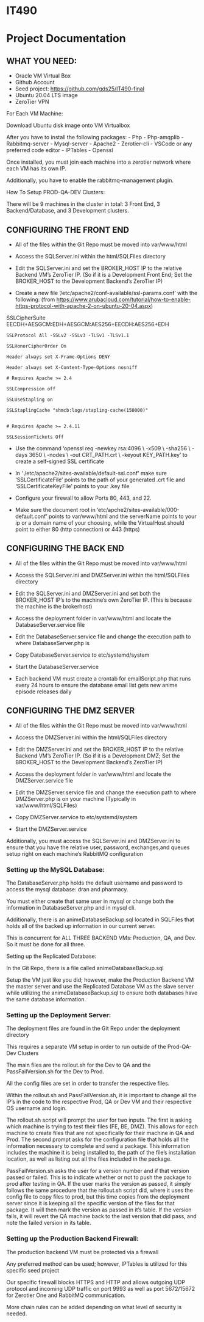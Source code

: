 # IT490
# Project Documentation

## WHAT YOU NEED:
- Oracle VM Virtual Box
- Github Account
- Seed project:  https://github.com/gds25/IT490-final
- Ubuntu 20.04 LTS image
- ZeroTier VPN

For Each VM Machine:

Download Ubuntu disk image onto VM Virtualbox

After you have to install the following packages:
	- Php
	- Php-amqplib
	- Rabbitmq-server
	- Mysql-server
	- Apache2
	- Zerotier-cli
	- VSCode or any preferred code editor
	- IPTables
	- Openssl

Once installed, you must join each machine into a zerotier network where each VM has its own IP.

Additionally, you have to enable the rabbitmq-management plugin.

How To Setup PROD-QA-DEV Clusters:

There will be 9 machines in the cluster in total: 3 Front End, 3 Backend/Database, and 3 Development clusters.

## CONFIGURING THE FRONT END

- All of the files within the Git Repo must be moved into var/www/html

- Access the SQLServer.ini within the html/SQLFiles directory

- Edit the SQLServer.ini and set the BROKER_HOST IP to the relative Backend VM’s ZeroTier IP. (So if it is a Development Front End; Set the BROKER_HOST to the Development Backend’s ZeroTier IP)

- Create a new file ‘/etc/apache2/conf-available/ssl-params.conf’ with the following:
(from https://www.arubacloud.com/tutorial/how-to-enable-https-protocol-with-apache-2-on-ubuntu-20-04.aspx)

SSLCipherSuite EECDH+AESGCM:EDH+AESGCM:AES256+EECDH:AES256+EDH
    
    SSLProtocol All -SSLv2 -SSLv3 -TLSv1 -TLSv1.1
    
    SSLHonorCipherOrder On
    
    Header always set X-Frame-Options DENY
    
    Header always set X-Content-Type-Options nosniff
    
    # Requires Apache >= 2.4
    
    SSLCompression off
    
    SSLUseStapling on
    
    SSLStaplingCache "shmcb:logs/stapling-cache(150000)"
    
    
    # Requires Apache >= 2.4.11
    
    SSLSessionTickets Off

- Use the command ‘openssl req -newkey rsa:4096 \  -x509 \  -sha256 \ -days 3650 \ -nodes \ -out CRT_PATH.crt \ -keyout KEY_PATH.key’ to create a self-signed SSL certificate

- In ‘ /etc/apache2/sites-available/default-ssl.conf’ make sure ‘SSLCertificateFile’ points to the path of your generated .crt file and ‘SSLCertificateKeyFile’ points to your .key file

- Configure your firewall to allow Ports 80, 443, and 22.

- Make sure the document root in  ‘etc/apche2/sites-available/000-default.conf’ points to var/www/html and the serverName points to your ip or a domain name of your choosing, while the VirtualHost should point to either 80 (http connection) or 443 (https)

## CONFIGURING THE BACK END

- All of the files within the Git Repo must be moved into var/www/html

- Access the SQLServer.ini and DMZServer.ini within the html/SQLFiles directory

- Edit the SQLServer.ini and DMZServer.ini and set both the BROKER_HOST IP’s to the machine’s own ZeroTier IP. (This is because the machine is the brokerhost)

- Access the deployment folder in var/www/html and locate the DatabaseServer.service file

- Edit the DatabaseServer.service file and change the execution path to where DatabaseServer.php is

- Copy DatabaseServer.service to etc/systemd/system

- Start the DatabaseServer.service

- Each backend VM must create a crontab for emailScript.php that runs every 24 hours to ensure the database email list gets new anime episode releases daily

## CONFIGURING THE DMZ SERVER

- All of the files within the Git Repo must be moved into var/www/html

- Access the DMZServer.ini within the html/SQLFiles directory

- Edit the DMZServer.ini and set the BROKER_HOST IP to the relative Backend VM’s ZeroTier IP. (So if it is a Development DMZ; Set the BROKER_HOST to the Development Backend’s ZeroTier IP)

- Access the deployment folder in var/www/html and locate the DMZServer.service file

- Edit the DMZServer.service file and change the execution path to where DMZServer.php is on your machine (Typically in var/www/html/SQLFiles)

- Copy DMZServer.service to etc/systemd/system

- Start the DMZServer.service

Additionally, you must access the SQLServer.ini and DMZServer.ini to ensure that you have the relative user, password, exchanges,and queues setup right on each machine’s RabbitMQ configuration

### Setting up the MySQL Database:

The DatabaseServer.php holds the default username and password to access the mysql database: dran and pharmacy.

You must either create that same user in mysql or change both the information in DatabaseServer.php and in mysql cli.

Additionally, there is an animeDatabaseBackup.sql located in SQLFiles that holds all of the backed up information in our current server.

This is concurrent for ALL THREE BACKEND VMs: Production, QA, and Dev. So it must be done for all three.

Setting up the Replicated Database:

In the Git Repo, there is a file called animeDatabaseBackup.sql

Setup the VM just like you did; however, make the Production Backend VM the master server and use the Replicated Database VM as the slave server while utilizing the animeDatabaseBackup.sql to ensure both databases have the same database information.

### Setting up the Deployment Server:

The deployment files are found in the Git Repo under the deployment directory

This requires a separate VM setup in order to run outside of the Prod-QA-Dev Clusters

The main files are the rollout.sh for the Dev to QA and the PassFailVersion.sh for the Dev to Prod.

All the config files are set in order to transfer the respective files.

Within the rollout.sh and PassFailVersion.sh, it is important to change all the IP’s in the code to the respective Prod, QA or Dev VM and their respective OS username and login.

The rollout.sh script will prompt the user for two inputs.  The first is asking which machine is trying to test their files (FE, BE, DMZ).  This allows for each machine to create files that are not specifically for their machine in QA and Prod.  The second prompt asks for the configuration file that holds all the information necessary to complete and send a package.  This information includes the machine it is being installed to, the path of the file’s installation location, as well as listing out all the files included in the package.  

PassFailVersion.sh asks the user for a version number and if that version passed or failed. This is to indicate whether or not to push the package to prod after testing in QA.  If the user marks the version as passed, it simply follows the same procedure that the rollout.sh script did, where it uses the config file to copy files to prod, but this time copies from the deployment server since it is keeping all the specific version of the files for that package.  It will then mark the version as passed in it’s table.  If the version fails, it will revert the QA machine back to the last version that did pass, and note the failed version in its table.  

### Setting up the Production Backend Firewall:

The production backend VM must be protected via a firewall

Any preferred method can be used; however, IPTables is utilized for this specific seed project

Our specific firewall blocks HTTPS and HTTP and allows outgoing UDP protocol and incoming UDP traffic on port 9993 as well as port 5672/15672 for Zerotier One and RabbitMQ communication.

More chain rules can be added depending on what level of security is needed.
